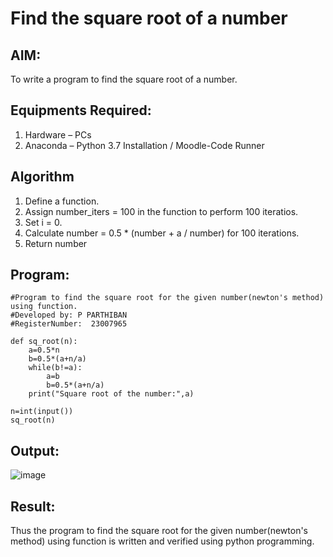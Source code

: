 # Find the square root of a number

## AIM:
To write a program to find the square root of a number.

## Equipments Required:
1. Hardware – PCs
2. Anaconda – Python 3.7 Installation / Moodle-Code Runner

## Algorithm
1. Define a function.
2. Assign number_iters = 100 in the function to perform 100 iteratios.
3. Set i = 0.
4. Calculate  number = 0.5 * (number + a / number) for 100 iterations.
5. Return number

## Program:
```
#Program to find the square root for the given number(newton's method) using function.
#Developed by: P PARTHIBAN
#RegisterNumber:  23007965

def sq_root(n):
    a=0.5*n
    b=0.5*(a+n/a)
    while(b!=a):
        a=b
        b=0.5*(a+n/a)
    print("Square root of the number:",a)
        
n=int(input())
sq_root(n)
```

## Output:
![image](https://github.com/23007965/Square-root-of-a-number/assets/138971238/4cd88222-d539-4c59-8c53-129ec767c76e)




## Result:
Thus the program to find the square root for the given number(newton's method) using function is written and verified using python programming.
